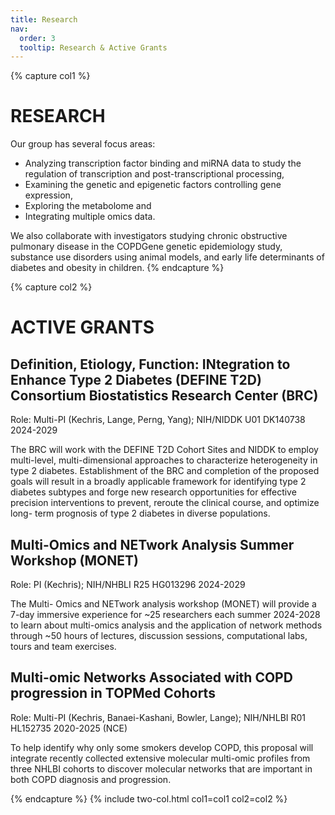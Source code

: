 ```yaml
---
title: Research
nav:
  order: 3
  tooltip: Research & Active Grants
---
```


{% capture col1 %}

# RESEARCH

Our group has several focus areas:
* Analyzing transcription factor binding and miRNA data to study the regulation of transcription and post-transcriptional processing,
* Examining the genetic and epigenetic factors controlling gene expression, 
* Exploring the metabolome and 
* Integrating multiple omics data.


 We also collaborate with investigators studying chronic obstructive pulmonary 
disease in the COPDGene genetic epidemiology study, substance use disorders using animal models, and early life 
determinants of diabetes and obesity in children.
{% endcapture %}

{% capture col2 %}

# ACTIVE GRANTS


## Definition, Etiology, Function: INtegration to Enhance Type 2 Diabetes (DEFINE T2D) Consortium  Biostatistics Research Center (BRC)
Role: Multi-PI (Kechris, Lange, Perng, Yang); NIH/NIDDK U01 DK140738 2024-2029

The BRC will work with the DEFINE T2D Cohort Sites and NIDDK to employ multi-level, multi-dimensional approaches
to characterize heterogeneity in type 2 diabetes. Establishment of the BRC and completion of the proposed goals 
will result in a broadly applicable framework for identifying type 2 diabetes subtypes and forge new research 
opportunities for effective precision interventions to prevent, reroute the clinical course, and optimize long-
term prognosis of type 2 diabetes in diverse populations.

## Multi-Omics and NETwork Analysis Summer Workshop (MONET)
Role: PI (Kechris); NIH/NHBLI R25 HG013296 2024-2029

The Multi- Omics and NETwork analysis workshop (MONET) will provide a 7-day immersive experience for ~25 
researchers each summer 2024-2028 to learn about multi-omics analysis and the application of network methods 
through ~50 hours of lectures, discussion sessions, computational labs, tours and team exercises.

## Multi-omic Networks Associated with COPD progression in TOPMed Cohorts
Role: Multi-PI (Kechris, Banaei-Kashani, Bowler, Lange); NIH/NHLBI R01 HL152735 2020-2025 (NCE)

To help identify why only some smokers develop COPD, this proposal will integrate recently collected extensive 
molecular multi-omic profiles from three NHLBI cohorts to discover molecular networks that are important in both 
COPD diagnosis and progression.

{% endcapture %}
{% include two-col.html col1=col1 col2=col2 %}
